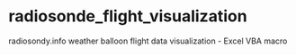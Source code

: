# radiosonde_flight_visualization
radiosondy.info weather balloon flight data visualization - Excel VBA macro
